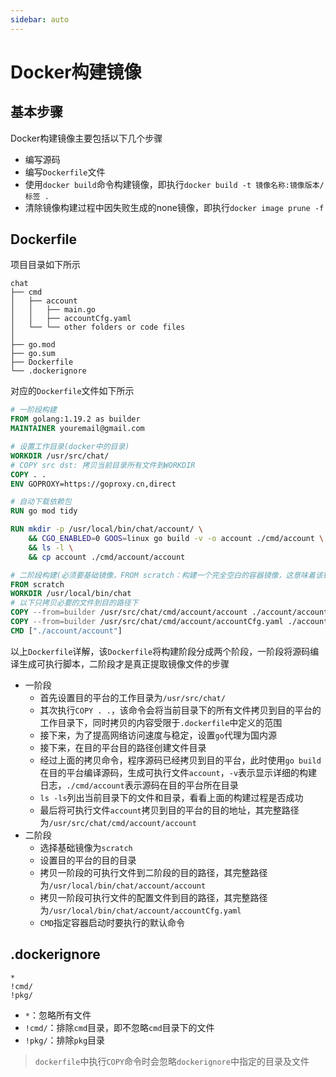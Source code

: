 ```yaml
---
sidebar: auto
---
```

# Docker构建镜像
## 基本步骤
Docker构建镜像主要包括以下几个步骤
* 编写源码
* 编写`Dockerfile`文件
* 使用`docker build`命令构建镜像，即执行`docker build -t 镜像名称:镜像版本/标签 .`
* 清除镜像构建过程中因失败生成的none镜像，即执行`docker image prune -f`

## Dockerfile
项目目录如下所示
```
chat
├── cmd
│   ├── account
│   │   ├── main.go
│   │   ├── accountCfg.yaml
│   └── └── other folders or code files
│    
├── go.mod
├── go.sum 
├── Dockerfile
└── .dockerignore
```

对应的`Dockerfile`文件如下所示
```dockerfile
# 一阶段构建
FROM golang:1.19.2 as builder
MAINTAINER youremail@gmail.com

# 设置工作目录(docker中的目录)
WORKDIR /usr/src/chat/
# COPY src dst: 拷贝当前目录所有文件到WORKDIR
COPY . .
ENV GOPROXY=https://goproxy.cn,direct

# 自动下载依赖包
RUN go mod tidy

RUN mkdir -p /usr/local/bin/chat/account/ \
    && CGO_ENABLED=0 GOOS=linux go build -v -o account ./cmd/account \
    && ls -l \
    && cp account ./cmd/account/account

# 二阶段构建(必须要基础镜像，FROM scratch：构建一个完全空白的容器镜像，这意味着该镜像没有任何基础操作系统或文件系统。)
FROM scratch
WORKDIR /usr/local/bin/chat
# 以下只拷贝必要的文件到目的路径下
COPY --from=builder /usr/src/chat/cmd/account/account ./account/account
COPY --from=builder /usr/src/chat/cmd/account/accountCfg.yaml ./account/accountCfg.yaml
CMD ["./account/account"]
```
以上`Dockerfile`详解，该`Dockerfile`将构建阶段分成两个阶段，一阶段将源码编译生成可执行脚本，二阶段才是真正提取镜像文件的步骤
* 一阶段
    * 首先设置目的平台的工作目录为`/usr/src/chat/`
    * 其次执行`COPY . .`，该命令会将当前目录下的所有文件拷贝到目的平台的工作目录下，同时拷贝的内容受限于`.dockerfile`中定义的范围
    * 接下来，为了提高网络访问速度与稳定，设置`go`代理为国内源
    * 接下来，在目的平台目的路径创建文件目录
    * 经过上面的拷贝命令，程序源码已经拷贝到目的平台，此时使用`go build`在目的平台编译源码，生成可执行文件`account`，`-v`表示显示详细的构建日志，`./cmd/account`表示源码在目的平台所在目录
    * `ls -ls`列出当前目录下的文件和目录，看看上面的构建过程是否成功
    * 最后将可执行文件`account`拷贝到目的平台的目的地址，其完整路径为`/usr/src/chat/cmd/account/account`
* 二阶段
    * 选择基础镜像为`scratch`
    * 设置目的平台的目的目录
    * 拷贝一阶段的可执行文件到二阶段的目的路径，其完整路径为`/usr/local/bin/chat/account/account`
    * 拷贝一阶段可执行文件的配置文件到目的路径，其完整路径为`/usr/local/bin/chat/account/accountCfg.yaml`
    * `CMD`指定容器启动时要执行的默认命令

## .dockerignore
```dockerignore
*
!cmd/
!pkg/
```
* `*`：忽略所有文件
* `!cmd/`：排除`cmd`目录，即不忽略`cmd`目录下的文件
* `!pkg/`：排除`pkg`目录
> `dockerfile`中执行`COPY`命令时会忽略`dockerignore`中指定的目录及文件